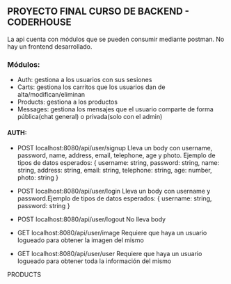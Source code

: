 ## PROYECTO FINAL CURSO DE BACKEND - CODERHOUSE ##

La api cuenta con módulos que se pueden consumir mediante postman. No hay un frontend desarrollado.

### Módulos: ###
- Auth: gestiona a los usuarios con sus sesiones
- Carts: gestiona los carritos que los usuarios dan de alta/modifican/eliminan
- Products: gestiona a los productos
- Messages: gestiona los mensajes que el usuario comparte de forma pública(chat general) o privada(solo con el admin)

#### AUTH: ####
- POST localhost:8080/api/user/signup
Lleva un body con username, password, name, address, email, telephone, age y photo. Ejemplo de tipos de datos esperados:
{
  username: string, 
  password: string,
  name: string,
  address: string,
  email: string,
  telephone: string,
  age: number,
  photo: string
}

- POST localhost:8080/api/user/login
Lleva un body con username y password.Ejemplo de tipos de datos esperados:
{
  username: string, 
  password: string
}

- POST localhost:8080/api/user/logout
No lleva body

- GET localhost:8080/api/user/image
Requiere que haya un usuario logueado para obtener la imagen del mismo

- GET localhost:8080/api/user/user
Requiere que haya un usuario logueado para obtener toda la información del mismo


PRODUCTS